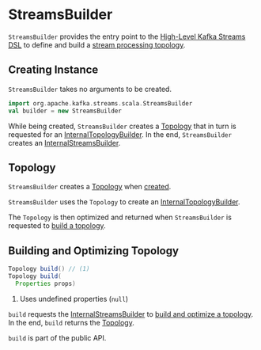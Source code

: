 # StreamsBuilder

`StreamsBuilder` provides the entry point to the [High-Level Kafka Streams DSL](kstream/index.md) to define and build a [stream processing topology](#topology).

## Creating Instance

`StreamsBuilder` takes no arguments to be created.

```scala
import org.apache.kafka.streams.scala.StreamsBuilder
val builder = new StreamsBuilder
```

While being created, `StreamsBuilder` creates a [Topology](#topology) that in turn is requested for an [InternalTopologyBuilder](#internalTopologyBuilder). In the end, `StreamsBuilder` creates an [InternalStreamsBuilder](#internalStreamsBuilder).

## <span id="topology"> Topology

`StreamsBuilder` creates a [Topology](Topology.md) when [created](#creating-instance).

`StreamsBuilder` uses the `Topology` to create an [InternalTopologyBuilder](#internalTopologyBuilder).

The `Topology` is then optimized and returned when `StreamsBuilder` is requested to [build a topology](#build).

## <span id="build"> Building and Optimizing Topology

```java
Topology build() // (1)
Topology build(
  Properties props)
```

1. Uses undefined properties (`null`)

`build` requests the [InternalStreamsBuilder](#internalStreamsBuilder) to [build and optimize a topology](kstream/InternalStreamsBuilder.md#buildAndOptimizeTopology). In the end, `build` returns the [Topology](#topology).

`build` is part of the public API.
